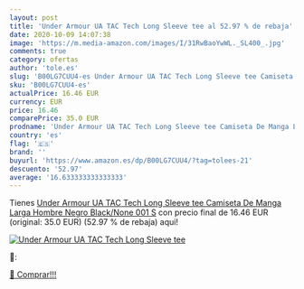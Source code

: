 ```yaml
---
layout: post
title: 'Under Armour UA TAC Tech Long Sleeve tee al 52.97 % de rebaja'
date: 2020-10-09 14:07:38
image: 'https://m.media-amazon.com/images/I/31RwBaoYwWL._SL400_.jpg'
comments: true
category: ofertas
author: 'tole.es'
slug: 'B00LG7CUU4-es Under Armour UA TAC Tech Long Sleeve tee Camiseta De Manga...'
sku: 'B00LG7CUU4-es'
actualPrice: 16.46 EUR
currency: EUR
price: 16.46
comparePrice: 35.0 EUR
prodname: 'Under Armour UA TAC Tech Long Sleeve tee Camiseta De Manga Larga  Hombre  Negro  Black/None 001   S'
country: 'es'
flag: '🇪🇸'
brand: ''
buyurl: 'https://www.amazon.es/dp/B00LG7CUU4/?tag=tolees-21'
descuento: '52.97'
average: '16.633333333333333'
---
```


Tienes [Under Armour UA TAC Tech Long Sleeve tee Camiseta De Manga Larga  Hombre  Negro  Black/None 001   S](https://www.amazon.es/dp/B00LG7CUU4/?tag=tolees-21) con precio final de  16.46 EUR (original: 35.0 EUR) (52.97 %  de rebaja) aqui!

[![Under Armour UA TAC Tech Long Sleeve tee](https://m.media-amazon.com/images/I/31RwBaoYwWL._SL400_.jpg)](https://www.amazon.es/dp/B00LG7CUU4/?tag=tolees-21)

🔎:


[🛒 Comprar!!!](https://www.amazon.es/dp/B00LG7CUU4/?tag=tolees-21)
